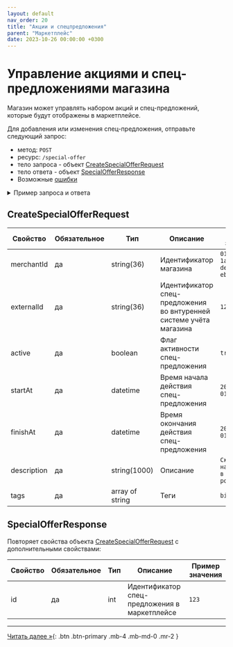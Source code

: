 ```yaml
---
layout: default
nav_order: 20
title: "Акции и спецпредложения"
parent: "Маркетплейс"
date: 2023-10-26 00:00:00 +0300
---
```


# Управление акциями и спец-предложениями магазина

Магазин может управлять набором акций и спец-предложений, которые будут отображены в маркетплейсе.

Для добавления или изменения спец-предложения, отправьте следующий запрос:

- метод: `POST`
- ресурс: `/special-offer`
- тело запроса - объект [CreateSpecialOfferRequest](#createspecialofferrequest)
- тело ответа - объект [SpecialOfferResponse](#specialofferresponse)
- Возможные [ошибки](/docs/dictionary/error/)


<details>
  <summary>Пример запроса и ответа</summary>
<section markdown="1">
``` json
POST /special-offer
Authorization: Bearer b37c4c689295904ed21eee5d9a48d42e
Content-Type: application/json
User-Agent: MyApp 1.0
Accept: application/json
{
   "merchantId" : "ffffffff-ffff-ffff-ffff-ffffffffffff",
   "externalId" : "1234",
   "active" : true,
   "startAt" :"2023-01-01T12:00:00Z",
   "finishAt" :"2029-01-01T23:59:59Z",
   "name" : "Скидка на День Рождения",
   "description" : "Скидка 15% на всё меню в день рождения",
   "tags" : [
      "birthday"
   ]
}
```
</section>
<section markdown="1">
``` json
{
   "data":{
      "id" : 123,
      "merchantId" : "ffffffff-ffff-ffff-ffff-ffffffffffff",
      "externalId" : "1234",
      "active" : true,
      "startAt" : "2023-01-01T12:00:00Z",
      "finishAt" : "2029-01-01T23:59:59Z",
      "name" : "Скидка на День Рождения",
      "description" : "Скидка 15% на всё меню в день рождения",
      "tags" : [
         "birthday"
       ]
   }
}
```
</section>
</details>

## CreateSpecialOfferRequest

| Свойство        | Обязательное | Тип             | Описание                                                            | Пример значения                        |
|-----------------|--------------|-----------------|---------------------------------------------------------------------|----------------------------------------|
| merchantId      | да           | string(36)      | Идентификатор магазина                                              | `01771534-1a57-f184-dee3-ebeb91dded76` |
| externalId      | да           | string(36)      | Идентификатор спец-предложения во внтуренней системе учёта магазина | `1234` |
| active          | да           | boolean         | Флаг активности спец-предложения                                    | `true` |
| startAt         | да           | datetime        | Время начала действия спец-предложения                              | `2023-01-01T12:00:00Z` |
| finishAt        | да           | datetime        | Время окончания действия спец-предложения                           | `2029-01-01T23:59:59Z` |
| description     | да           | string(1000)    | Описание                                                            | `Скидка 15% на всё меню в день рождения` |
| tags            | да           | array of string | Теги                                                                | `birthday` |

## SpecialOfferResponse

Повторяет свойства объекта [CreateSpecialOfferRequest](#createorderrequest) с дополнительными свойствами:

| Свойство                  | Обязательное | Тип   | Описание                                         | Пример значения |
|---------------------------|--------------|-------|--------------------------------------------------|-----------------|
| id                        | да           | int   | Идентификатор спец-предложения в маркетплейсе    | `123`           |


---

[Читать далее &raquo;](/docs/partner){: .btn .btn-primary .mb-4 .mb-md-0 .mr-2 }

